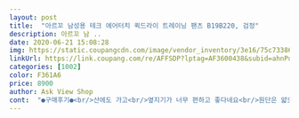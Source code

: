 ```yaml
---
layout: post 
title:  "아르꼬 남성용 테크 에어터치 퀵드라이 트레이닝 팬츠 B19B220, 검정" 
description: 아르꼬 남 ..
date: 2020-06-21 15:08:28 
img: https://static.coupangcdn.com/image/vendor_inventory/3e16/75c73386b01df5d6509b7c211be888400aa03df0429f862d4a8e78ccb20d.jpg 
linkUrl: https://link.coupang.com/re/AFFSDP?lptag=AF3600438&subid=ahnPublicAsk&pageKey=1315756517&itemId=2334460720&vendorItemId=70331106930&traceid=V0-113-9966e58bfb6640fb 
categories: [1002] 
color: F361A6 
price: 8900 
author: Ask View Shop 
cont:  "●구매후기●<br/>산에도 가고<br/>옆지기가 너무 편하고 좋다네요<br/>원단은 얇으면서 신축성도 좋은데  디자인은 그냥 무지 평범하네요.<br/><br/>집에서  입을려고 구매했습니다  그냥 저렴하고경제적인이유로 구매했습니다 편하게입고 있습니다가격이 저렴하고 괜찮아요<br/>참 편한가 봅니다<br/>텃밭가꾸러 나가도 입고 나가니<br/>" 
---
```

